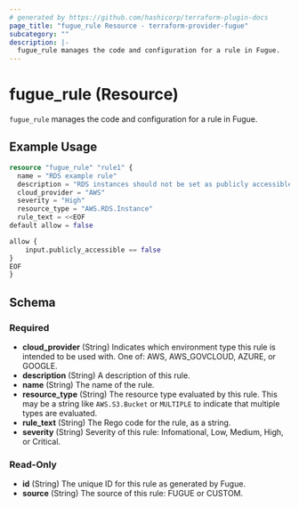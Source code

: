 ```yaml
---
# generated by https://github.com/hashicorp/terraform-plugin-docs
page_title: "fugue_rule Resource - terraform-provider-fugue"
subcategory: ""
description: |-
  fugue_rule manages the code and configuration for a rule in Fugue.
---
```


# fugue_rule (Resource)

`fugue_rule` manages the code and configuration for a rule in Fugue.

## Example Usage

```terraform
resource "fugue_rule" "rule1" {
  name = "RDS example rule"
  description = "RDS instances should not be set as publicly accessible."
  cloud_provider = "AWS"
  severity = "High"
  resource_type = "AWS.RDS.Instance"
  rule_text = <<EOF
default allow = false

allow {
    input.publicly_accessible == false
}
EOF
}
```

<!-- schema generated by tfplugindocs -->
## Schema

### Required

- **cloud_provider** (String) Indicates which environment type this rule is intended to be used with. One of: AWS, AWS_GOVCLOUD, AZURE, or GOOGLE.
- **description** (String) A description of this rule.
- **name** (String) The name of the rule.
- **resource_type** (String) The resource type evaluated by this rule. This may be a string like `AWS.S3.Bucket` or `MULTIPLE` to indicate that multiple types are evaluated.
- **rule_text** (String) The Rego code for the rule, as a string.
- **severity** (String) Severity of this rule: Infomational, Low, Medium, High, or Critical.

### Read-Only

- **id** (String) The unique ID for this rule as generated by Fugue.
- **source** (String) The source of this rule: FUGUE or CUSTOM.


